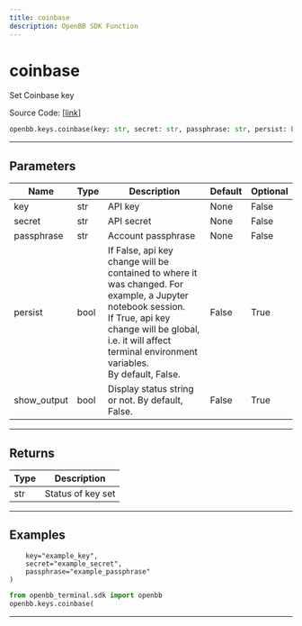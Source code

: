 ```yaml
---
title: coinbase
description: OpenBB SDK Function
---
```


# coinbase

Set Coinbase key

Source Code: [[link](https://github.com/OpenBB-finance/OpenBBTerminal/tree/main/openbb_terminal/keys_model.py#L1622)]

```python
openbb.keys.coinbase(key: str, secret: str, passphrase: str, persist: bool = False, show_output: bool = False)
```

---

## Parameters

| Name | Type | Description | Default | Optional |
| ---- | ---- | ----------- | ------- | -------- |
| key | str | API key | None | False |
| secret | str | API secret | None | False |
| passphrase | str | Account passphrase | None | False |
| persist | bool | If False, api key change will be contained to where it was changed. For example, a Jupyter notebook session.<br/>If True, api key change will be global, i.e. it will affect terminal environment variables.<br/>By default, False. | False | True |
| show_output | bool | Display status string or not. By default, False. | False | True |


---

## Returns

| Type | Description |
| ---- | ----------- |
| str | Status of key set |
---

## Examples
        key="example_key",
        secret="example_secret",
        passphrase="example_passphrase"
    )
```python
from openbb_terminal.sdk import openbb
openbb.keys.coinbase(
```

---

